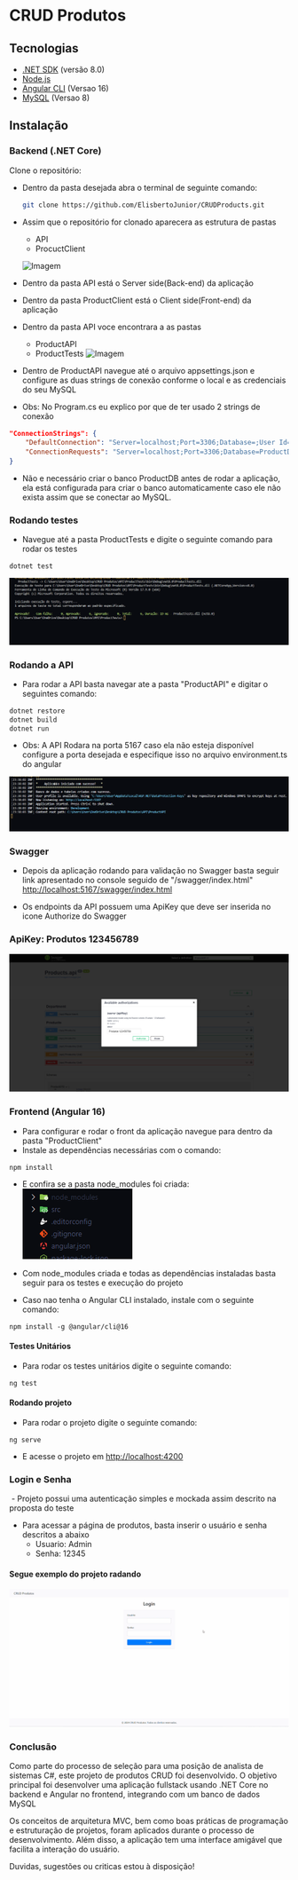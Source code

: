 # CRUD Produtos

## Tecnologias

- [.NET SDK](https://dotnet.microsoft.com/download) (versão 8.0)
- [Node.js](https://nodejs.org/) 
- [Angular CLI](https://angular.io/cli) (Versao 16)
- [MySQL](https://www.mysql.com/downloads/) (Versao 8)

## Instalação

### Backend (.NET Core)

Clone o repositório:

- Dentro da pasta desejada abra o terminal de seguinte comando: 

   ```bash
   git clone https://github.com/ElisbertoJunior/CRUDProducts.git

- Assim que o repositório for clonado aparecera as estrutura de pastas
    * API
    * ProcuctClient

    ![Imagem](ProductClient/images/extruturaPastas.png)


- Dentro da pasta API está o Server side(Back-end) da aplicação
- Dentro da pasta ProductClient está o Client side(Front-end) da aplicação 
- Dentro da pasta API voce encontrara a as pastas
   * ProductAPI
   * ProductTests
   ![Imagem](ProductClient/images/pastaapi.png)

- Dentro de ProductAPI navegue até o arquivo appsettings.json e configure as duas strings 
de conexão conforme o local e as credenciais do seu MySQL
- Obs: No Program.cs eu explico por que de ter usado 2 strings de conexão

```json
"ConnectionStrings": {
    "DefaultConnection": "Server=localhost;Port=3306;Database=;User Id=seu_usuario;Password=sua_senha;Pooling=true;",
    "ConnectionRequests": "Server=localhost;Port=3306;Database=ProductDB;User Id=seu_usuario;Password=sua_senha;Pooling=true;"
}

``` 


* Não e necessário criar o banco ProductDB antes de rodar a aplicação, ela está configurada para criar o banco automaticamente
caso ele não exista assim que se conectar ao MySQL.

### Rodando testes

- Navegue até a pasta ProductTests e digite o seguinte comando para rodar os testes


```code
dotnet test
```
![Imagem](ProductClient/images/apitest.png)

### Rodando a API

- Para rodar a API basta navegar ate a pasta "ProductAPI" e digitar o seguintes comando:
```code
dotnet restore
dotnet build
dotnet run
```
- Obs: A API Rodara na porta 5167 caso ela não esteja disponível configure a porta desejada
e especifique isso no arquivo environment.ts do angular


![API rodando](ProductClient/images/apirodando.png)



### Swagger

- Depois da aplicação rodando para validação no Swagger basta seguir link apresentado no 
console seguido de "/swagger/index.html"
[http://localhost:5167/swagger/index.html](http://localhost:5167/swagger/index.html)

- Os endpoints da API possuem uma ApiKey que deve ser inserida no icone Authorize do Swagger
### ApiKey: Produtos 123456789
![API KEY](ProductClient/images/apikey.png)

### Frontend (Angular 16)

- Para configurar e rodar o front da aplicação navegue para dentro da pasta "ProductClient"
- Instale as dependências necessárias com o comando:
```code
npm install
```
- E confira se a pasta node_modules foi criada:
![Imagem](ProductClient/images/nodemodules.png)

- Com node_modules criada e todas as dependências instaladas basta seguir para os testes e execução 
do projeto

- Caso nao tenha o Angular CLI instalado, instale com o seguinte comando:
```code
npm install -g @angular/cli@16
```

#### Testes Unitários
- Para rodar os testes unitários digite o seguinte comando:
```code
ng test
```

#### Rodando projeto
- Para rodar o projeto digite o seguinte comando:
```code
ng serve
```

- E acesse o projeto em [http://localhost:4200](http://localhost:4200)

### Login e Senha
 - Projeto possui uma autenticação simples e mockada assim descrito na proposta do teste
 - Para acessar a página de produtos, basta inserir o usuário e senha descritos a abaixo
    * Usuario: Admin
    * Senha: 12345

#### Segue exemplo do projeto radando
![Gif](ProductClient/images/crudprodutos.gif)

### Conclusão
Como parte do processo de seleção para uma posição de analista de sistemas C#, este projeto de produtos CRUD foi desenvolvido. O objetivo principal foi desenvolver uma aplicação fullstack usando .NET Core no backend e Angular no frontend, integrando com um banco de dados MySQL

Os conceitos de arquitetura MVC, bem como boas práticas de programação e estruturação de projetos, foram aplicados durante o processo de desenvolvimento. Além disso, a aplicação tem uma interface amigável que facilita a interação do usuário.

Duvidas, sugestões ou criticas estou à disposição!

